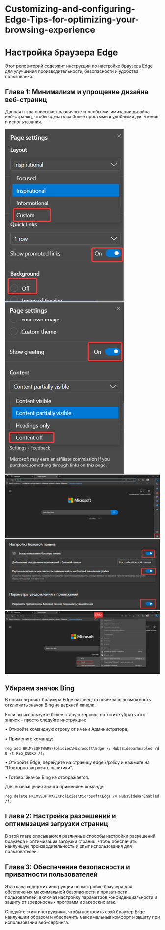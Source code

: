 # Customizing-and-configuring-Edge-Tips-for-optimizing-your-browsing-experience

<h1>Настройка браузера Edge</h1>
<p>Этот репозиторий содержит инструкции по настройке браузера Edge для улучшения производительности, безопасности и удобства пользования.</p>

<h2>Глава 1: Минимализм и упрощение дизайна веб-страниц</h2>
<p>Данная глава описывает различные способы минимизации дизайна веб-страниц, чтобы сделать их более простыми и удобными для чтения и использования.</p>
<img src="screen3.png"> 
<img src="screen4.png">
<img src="scren2.png">
<img src="screen1.png">
<img src="screen5.png">


<h2>Убираем значок Bing</h2>

<p>В новых версиях браузера Edge наконец-то появилась возможность отключить значок Bing на верхней панели.</p>

<p>Если вы используете более старую версию, но хотите убрать этот значок - просто следуйте инструкции:</p>
<p>• Откройте командную строку от имени Администратора;</p>
<p>• Примените команду:</p>

```
reg add HKLM\SOFTWARE\Policies\Microsoft\Edge /v HubsSidebarEnabled /d 0 /t REG_DWORD /f;
```

<p>• Откройте Edge, перейдите на страницу edge://policy и нажмите на "Повторно загрузить политики".</p>
<p>• Готово. Значок Bing не отображается. </p>

<p>Для возвращения значка применяем команду:</p> 

```
reg delete HKLM\SOFTWARE\Policies\Microsoft\Edge /v HubsSidebarEnabled /f.
```

<h2>Глава 2: Настройка разрешений и оптимизация загрузки страниц</h2>
<p>В этой главе описываются различные способы настройки разрешений браузера и оптимизации загрузки страниц, чтобы обеспечить наилучшую производительность и опыт использования для пользователей.</p>

<h2>Глава 3: Обеспечение безопасности и приватности пользователей</h2>
<p>Эта глава содержит инструкции по настройке браузера для обеспечения максимальной безопасности и приватности пользователей, включая настройку параметров конфиденциальности и защиту от вредоносных программ и хакерских атак.</p>

<p>Следуйте этим инструкциям, чтобы настроить свой браузер Edge наилучшим образом и обеспечить максимальный комфорт и защиту при использовании веб-серфинга.</p>
